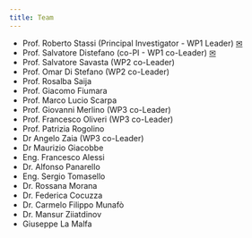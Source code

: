 ```yaml
---
title: Team
---
```


- Prof. Roberto Stassi (Principal Investigator - WP1 Leader) [✉](mailto:roberto.stassi@unime.it)
- Prof. Salvatore Distefano (co-PI - WP1 co-Leader) [✉](mailto:salvatore.distefano@unime.it)
- Prof. Salvatore Savasta (WP2 co-Leader)
- Prof. Omar Di Stefano (WP2 co-Leader)
- Prof. Rosalba Saija
- Prof. Giacomo Fiumara
- Prof. Marco Lucio Scarpa
- Prof. Giovanni Merlino (WP3 co-Leader)
- Prof. Francesco Oliveri (WP3 co-Leader)
- Prof. Patrizia Rogolino
- Dr Angelo Zaia (WP3 co-Leader)
- Dr Maurizio Giacobbe
- Eng. Francesco Alessi
- Dr. Alfonso Panarello
- Eng. Sergio Tomasello
- Dr. Rossana Morana
- Dr. Federica Cocuzza
- Dr. Carmelo Filippo Munafò
- Dr. Mansur Ziiatdinov
- Giuseppe La Malfa
